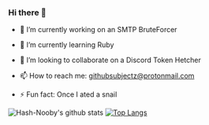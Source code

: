 ###   Hi there 👋

- 🔭 I’m currently working on an SMTP BruteForcer

- 🌱 I’m currently learning Ruby

- 👯 I’m looking to collaborate on a Discord Token Hetcher

- 📫 How to reach me: githubsubjectz@protonmail.com

- ⚡ Fun fact: Once I ated a snail

![Hash-Nooby's github stats](https://github-readme-stats.vercel.app/api?username=hashs3c&show_icons=true&theme=dracula) [![Top Langs](https://github-readme-stats.vercel.app/api/top-langs/?username=hashs3c&layout=a&theme=dracula)](https://github.com/hashs3c/github-readme-stats) 
